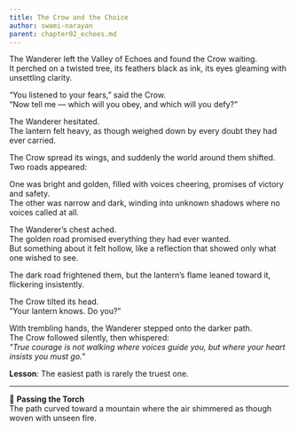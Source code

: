 ```yaml
---
title: The Crow and the Choice
author: swami-narayan
parent: chapter02_echoes.md
---
```


The Wanderer left the Valley of Echoes and found the Crow waiting.  
It perched on a twisted tree, its feathers black as ink, its eyes gleaming with unsettling clarity.  

“You listened to your fears,” said the Crow.  
“Now tell me — which will you obey, and which will you defy?”  

The Wanderer hesitated.  
The lantern felt heavy, as though weighed down by every doubt they had ever carried.  

The Crow spread its wings, and suddenly the world around them shifted.  
Two roads appeared:  

One was bright and golden, filled with voices cheering, promises of victory and safety.  
The other was narrow and dark, winding into unknown shadows where no voices called at all.  

The Wanderer’s chest ached.  
The golden road promised everything they had ever wanted.  
But something about it felt hollow, like a reflection that showed only what one wished to see.  

The dark road frightened them, but the lantern’s flame leaned toward it, flickering insistently.  

The Crow tilted its head.  
“Your lantern knows. Do you?”  

With trembling hands, the Wanderer stepped onto the darker path.  
The Crow followed silently, then whispered:  
*"True courage is not walking where voices guide you, but where your heart insists you must go."*  

**Lesson**: The easiest path is rarely the truest one.  

---

🔮 **Passing the Torch**  
The path curved toward a mountain where the air shimmered as though woven with unseen fire.  
